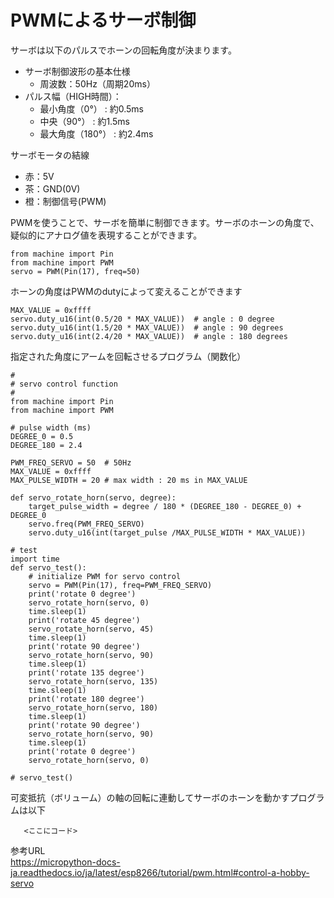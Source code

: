 # PWMによるサーボ制御

サーボは以下のパルスでホーンの回転角度が決まります。

- サーボ制御波形の基本仕様
  - 周波数：50Hz（周期20ms）
- パルス幅（HIGH時間）：
  - 最小角度（0°） : 約0.5ms
  - 中央（90°） : 約1.5ms 
  - 最大角度（180°） : 約2.4ms 

サーボモータの結線
- 赤：5V
- 茶：GND(0V)
- 橙：制御信号(PWM)


PWMを使うことで、サーボを簡単に制御できます。サーボのホーンの角度で、疑似的にアナログ値を表現することができます。
```
from machine import Pin
from machine import PWM
servo = PWM(Pin(17), freq=50)
```
ホーンの角度はPWMのdutyによって変えることができます
```
MAX_VALUE = 0xffff
servo.duty_u16(int(0.5/20 * MAX_VALUE))  # angle : 0 degree
servo.duty_u16(int(1.5/20 * MAX_VALUE))  # angle : 90 degrees
servo.duty_u16(int(2.4/20 * MAX_VALUE))  # angle : 180 degrees
```
指定された角度にアームを回転させるプログラム（関数化）
```
#
# servo control function
#
from machine import Pin
from machine import PWM

# pulse width (ms)
DEGREE_0 = 0.5
DEGREE_180 = 2.4

PWM_FREQ_SERVO = 50  # 50Hz
MAX_VALUE = 0xffff
MAX_PULSE_WIDTH = 20 # max width : 20 ms in MAX_VALUE

def servo_rotate_horn(servo, degree):
    target_pulse_width = degree / 180 * (DEGREE_180 - DEGREE_0) + DEGREE_0
    servo.freq(PWM_FREQ_SERVO)  
    servo.duty_u16(int(target_pulse /MAX_PULSE_WIDTH * MAX_VALUE))

# test
import time
def servo_test():
    # initialize PWM for servo control
    servo = PWM(Pin(17), freq=PWM_FREQ_SERVO)
    print('rotate 0 degree')
    servo_rotate_horn(servo, 0)
    time.sleep(1)
    print('rotate 45 degree')
    servo_rotate_horn(servo, 45)
    time.sleep(1)
    print('rotate 90 degree')
    servo_rotate_horn(servo, 90)
    time.sleep(1)
    print('rotate 135 degree')
    servo_rotate_horn(servo, 135)
    time.sleep(1)
    print('rotate 180 degree')
    servo_rotate_horn(servo, 180)
    time.sleep(1)
    print('rotate 90 degree')
    servo_rotate_horn(servo, 90)
    time.sleep(1)
    print('rotate 0 degree')
    servo_rotate_horn(servo, 0)

# servo_test()
```


可変抵抗（ボリューム）の軸の回転に連動してサーボのホーンを動かすプログラムは以下
```
   <ここにコード>
```
参考URL<br>
https://micropython-docs-ja.readthedocs.io/ja/latest/esp8266/tutorial/pwm.html#control-a-hobby-servo
